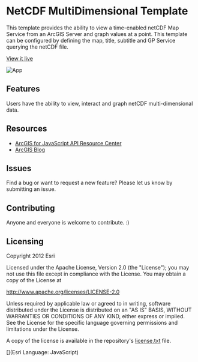 # NetCDF MultiDimensional Template

This template provides the ability to view a time-enabled netCDF Map Service from an ArcGIS Server and graph values at a point. 
This template can be configured by defining the map, title, subtitle and GP Service querying the netCDF file.

[View it live](http://dtc-sci01.esri.com/MultidimensionalTemplate/index.html?appid=d73011dceb0e41d0af334912355bddd5)

![App](https://raw.github.com/kevinsigwart/AGOL_MultiDimTemplate/master/ApplicationScreenShot.png)

## Features
Users have the ability to view, interact and graph netCDF multi-dimensional data.



## Resources

* [ArcGIS for JavaScript API Resource Center](http://help.arcgis.com/en/webapi/javascript/arcgis/index.html)
* [ArcGIS Blog](http://blogs.esri.com/esri/arcgis/)


## Issues

Find a bug or want to request a new feature?  Please let us know by submitting an issue.

## Contributing

Anyone and everyone is welcome to contribute. :)

## Licensing
Copyright 2012 Esri

Licensed under the Apache License, Version 2.0 (the "License");
you may not use this file except in compliance with the License.
You may obtain a copy of the License at

   http://www.apache.org/licenses/LICENSE-2.0

Unless required by applicable law or agreed to in writing, software
distributed under the License is distributed on an "AS IS" BASIS,
WITHOUT WARRANTIES OR CONDITIONS OF ANY KIND, either express or implied.
See the License for the specific language governing permissions and
limitations under the License.

A copy of the license is available in the repository's [license.txt](https://raw.github.com/kevinsigwart/AGOL_MultiDimTemplate/master/license.txt) file.

[](Esri Language: JavaScript)

